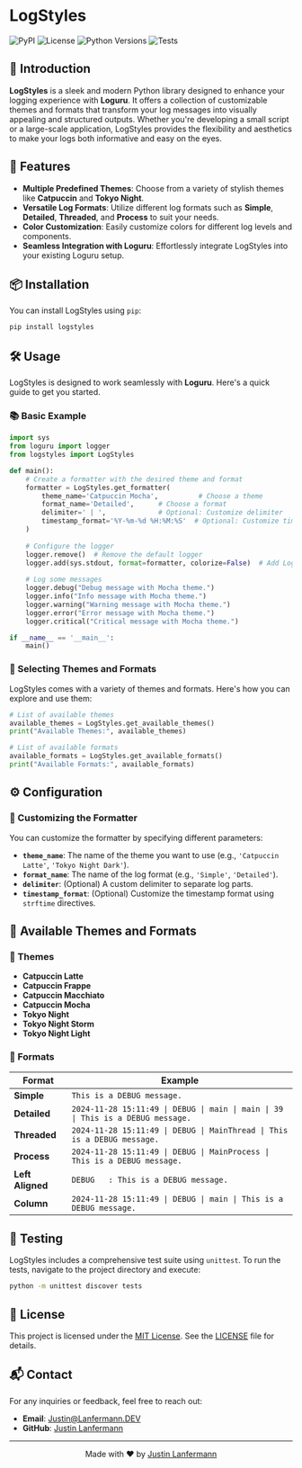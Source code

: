 # LogStyles

![PyPI](https://img.shields.io/pypi/v/logstyles)
![License](https://img.shields.io/pypi/l/logstyles)
![Python Versions](https://img.shields.io/pypi/pyversions/logstyles)
![Tests](https://github.com/jaylann/logstyles/actions/workflows/python-app.yml/badge.svg)


## 🌟 Introduction

**LogStyles** is a sleek and modern Python library designed to enhance your logging experience with **Loguru**. It offers a collection of customizable themes and formats that transform your log messages into visually appealing and structured outputs. Whether you're developing a small script or a large-scale application, LogStyles provides the flexibility and aesthetics to make your logs both informative and easy on the eyes.

## 🚀 Features

- **Multiple Predefined Themes**: Choose from a variety of stylish themes like **Catpuccin** and **Tokyo Night**.
- **Versatile Log Formats**: Utilize different log formats such as **Simple**, **Detailed**, **Threaded**, and **Process** to suit your needs.
- **Color Customization**: Easily customize colors for different log levels and components.
- **Seamless Integration with Loguru**: Effortlessly integrate LogStyles into your existing Loguru setup.

## 📦 Installation

You can install LogStyles using `pip`:

```bash
pip install logstyles
```

## 🛠️ Usage

LogStyles is designed to work seamlessly with **Loguru**. Here's a quick guide to get you started.

### 📚 Basic Example

```python
import sys
from loguru import logger
from logstyles import LogStyles

def main():
    # Create a formatter with the desired theme and format
    formatter = LogStyles.get_formatter(
        theme_name='Catpuccin Mocha',          # Choose a theme
        format_name='Detailed',      # Choose a format
        delimiter=' | ',             # Optional: Customize delimiter
        timestamp_format='%Y-%m-%d %H:%M:%S'  # Optional: Customize timestamp format
    )
    
    # Configure the logger
    logger.remove()  # Remove the default logger
    logger.add(sys.stdout, format=formatter, colorize=False)  # Add LogStyles formatter
    
    # Log some messages
    logger.debug("Debug message with Mocha theme.")
    logger.info("Info message with Mocha theme.")
    logger.warning("Warning message with Mocha theme.")
    logger.error("Error message with Mocha theme.")
    logger.critical("Critical message with Mocha theme.")

if __name__ == '__main__':
    main()
```

### 🎨 Selecting Themes and Formats

LogStyles comes with a variety of themes and formats. Here's how you can explore and use them:

```python
# List of available themes
available_themes = LogStyles.get_available_themes()
print("Available Themes:", available_themes)

# List of available formats
available_formats = LogStyles.get_available_formats()
print("Available Formats:", available_formats)
```

## ⚙️ Configuration

### 🔧 Customizing the Formatter

You can customize the formatter by specifying different parameters:

- **`theme_name`**: The name of the theme you want to use (e.g., `'Catpuccin Latte'`, `'Tokyo Night Dark'`).
- **`format_name`**: The name of the log format (e.g., `'Simple'`, `'Detailed'`).
- **`delimiter`**: (Optional) A custom delimiter to separate log parts.
- **`timestamp_format`**: (Optional) Customize the timestamp format using `strftime` directives.


## 📂 Available Themes and Formats

### 🎨 Themes

- **Catpuccin Latte**
- **Catpuccin Frappe**
- **Catpuccin Macchiato**
- **Catpuccin Mocha**
- **Tokyo Night**
- **Tokyo Night Storm**
- **Tokyo Night Light**

### 📝 Formats

| **Format**       | **Example**                                                                                                                     |
|------------------|---------------------------------------------------------------------------------------------------------------------------------|
| **Simple**       | `This is a DEBUG message.`                                                                                                      |
| **Detailed**     | `2024-11-28 15:11:49 \| DEBUG \| main \| main \| 39 \| This is a DEBUG message.`                                             |
| **Threaded**     | `2024-11-28 15:11:49 \| DEBUG \| MainThread \| This is a DEBUG message.`                                                   |
| **Process**      | `2024-11-28 15:11:49 \| DEBUG \| MainProcess \| This is a DEBUG message.`                                                  |
| **Left Aligned** | `DEBUG   : This is a DEBUG message.`                                                                                           |
| **Column**       | `2024-11-28 15:11:49 \| DEBUG \| main \| This is a DEBUG message.`                                                         |

## 🧪 Testing

LogStyles includes a comprehensive test suite using `unittest`. To run the tests, navigate to the project directory and execute:

```bash
python -m unittest discover tests
```

## 📄 License

This project is licensed under the [MIT License](LICENSE). See the [LICENSE](LICENSE) file for details.

## 📬 Contact

For any inquiries or feedback, feel free to reach out:

- **Email**: [Justin@Lanfermann.DEV](mailto:Justin@Lanfermann.dev)
- **GitHub**: [Justin Lanfermann](https://github.com/jaylann)

---

<p align="center">
  Made with ❤️ by <a href="https://lanfermann.dev">Justin Lanfermann</a>
</p>
